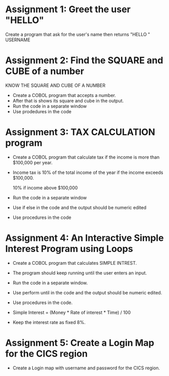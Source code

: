 # Assignment 1: Greet the user "HELLO"
Create a program that ask for the user's name then returns "HELLO " USERNAME

# Assignment 2: Find the SQUARE and CUBE of a number
KNOW THE SQUARE AND CUBE OF A NUMBER
- Create a COBOL program that accepts a number.
- After that is shows its square and cube in the output.
- Run the code in a separate window
- Use prodedures in the code

# Assignment 3: TAX CALCULATION program
- Create a COBOL program that calculate tax if the income is more than $100,000 per year.
- Income tax is 10% of the total income of the year if the income exceeds $100,000.

  10% if income above $100,000

- Run the code in a separate window
- Use if else in the code and the output should be numeric edited
- Use procedures in the code
  
# Assignment 4: An Interactive Simple Interest Program using Loops
- Create a COBOL program that calculates SIMPLE INTREST.
- The program should keep running until the user enters an input.
- Run the code in a separate window.
- Use perform until in the code and the output should be numeric edited.
- Use procedures in the code.

- Simple Interest = (Money * Rate of interest * Time) / 100

- Keep the interest rate as fixed 8%.


# Assignment 5: Create a Login Map for the CICS region

- Create a Login map with username and password for the CICS region.
